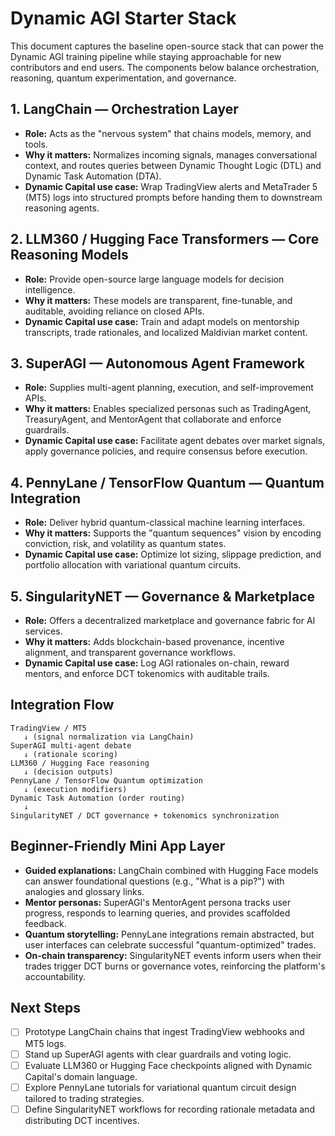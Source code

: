 # Dynamic AGI Starter Stack

This document captures the baseline open-source stack that can power the Dynamic
AGI training pipeline while staying approachable for new contributors and end
users. The components below balance orchestration, reasoning, quantum
experimentation, and governance.

## 1. LangChain — Orchestration Layer

- **Role:** Acts as the "nervous system" that chains models, memory, and tools.
- **Why it matters:** Normalizes incoming signals, manages conversational
  context, and routes queries between Dynamic Thought Logic (DTL) and Dynamic
  Task Automation (DTA).
- **Dynamic Capital use case:** Wrap TradingView alerts and MetaTrader 5 (MT5)
  logs into structured prompts before handing them to downstream reasoning
  agents.

## 2. LLM360 / Hugging Face Transformers — Core Reasoning Models

- **Role:** Provide open-source large language models for decision intelligence.
- **Why it matters:** These models are transparent, fine-tunable, and auditable,
  avoiding reliance on closed APIs.
- **Dynamic Capital use case:** Train and adapt models on mentorship
  transcripts, trade rationales, and localized Maldivian market content.

## 3. SuperAGI — Autonomous Agent Framework

- **Role:** Supplies multi-agent planning, execution, and self-improvement APIs.
- **Why it matters:** Enables specialized personas such as TradingAgent,
  TreasuryAgent, and MentorAgent that collaborate and enforce guardrails.
- **Dynamic Capital use case:** Facilitate agent debates over market signals,
  apply governance policies, and require consensus before execution.

## 4. PennyLane / TensorFlow Quantum — Quantum Integration

- **Role:** Deliver hybrid quantum-classical machine learning interfaces.
- **Why it matters:** Supports the "quantum sequences" vision by encoding
  conviction, risk, and volatility as quantum states.
- **Dynamic Capital use case:** Optimize lot sizing, slippage prediction, and
  portfolio allocation with variational quantum circuits.

## 5. SingularityNET — Governance & Marketplace

- **Role:** Offers a decentralized marketplace and governance fabric for AI
  services.
- **Why it matters:** Adds blockchain-based provenance, incentive alignment, and
  transparent governance workflows.
- **Dynamic Capital use case:** Log AGI rationales on-chain, reward mentors, and
  enforce DCT tokenomics with auditable trails.

## Integration Flow

```
TradingView / MT5
   ↓ (signal normalization via LangChain)
SuperAGI multi-agent debate
   ↓ (rationale scoring)
LLM360 / Hugging Face reasoning
   ↓ (decision outputs)
PennyLane / TensorFlow Quantum optimization
   ↓ (execution modifiers)
Dynamic Task Automation (order routing)
   ↓
SingularityNET / DCT governance + tokenomics synchronization
```

## Beginner-Friendly Mini App Layer

- **Guided explanations:** LangChain combined with Hugging Face models can
  answer foundational questions (e.g., "What is a pip?") with analogies and
  glossary links.
- **Mentor personas:** SuperAGI's MentorAgent persona tracks user progress,
  responds to learning queries, and provides scaffolded feedback.
- **Quantum storytelling:** PennyLane integrations remain abstracted, but user
  interfaces can celebrate successful "quantum-optimized" trades.
- **On-chain transparency:** SingularityNET events inform users when their
  trades trigger DCT burns or governance votes, reinforcing the platform's
  accountability.

## Next Steps

- [ ] Prototype LangChain chains that ingest TradingView webhooks and MT5 logs.
- [ ] Stand up SuperAGI agents with clear guardrails and voting logic.
- [ ] Evaluate LLM360 or Hugging Face checkpoints aligned with Dynamic Capital's
      domain language.
- [ ] Explore PennyLane tutorials for variational quantum circuit design
      tailored to trading strategies.
- [ ] Define SingularityNET workflows for recording rationale metadata and
      distributing DCT incentives.
